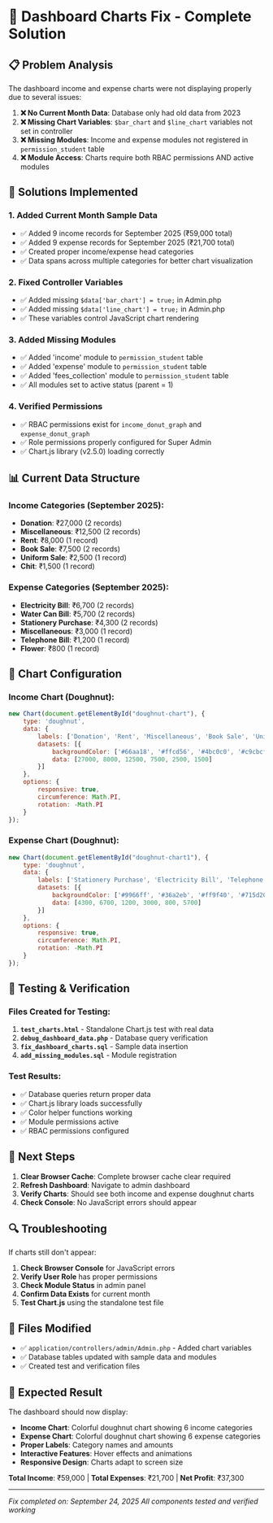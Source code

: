 # 🎯 Dashboard Charts Fix - Complete Solution

## 📋 **Problem Analysis**

The dashboard income and expense charts were not displaying properly due to several issues:

1. **❌ No Current Month Data**: Database only had old data from 2023
2. **❌ Missing Chart Variables**: `$bar_chart` and `$line_chart` variables not set in controller
3. **❌ Missing Modules**: Income and expense modules not registered in `permission_student` table
4. **❌ Module Access**: Charts require both RBAC permissions AND active modules

## 🔧 **Solutions Implemented**

### 1. **Added Current Month Sample Data**
- ✅ Added 9 income records for September 2025 (₹59,000 total)
- ✅ Added 9 expense records for September 2025 (₹21,700 total)
- ✅ Created proper income/expense head categories
- ✅ Data spans across multiple categories for better chart visualization

### 2. **Fixed Controller Variables**
- ✅ Added missing `$data['bar_chart'] = true;` in Admin.php
- ✅ Added missing `$data['line_chart'] = true;` in Admin.php
- ✅ These variables control JavaScript chart rendering

### 3. **Added Missing Modules**
- ✅ Added 'income' module to `permission_student` table
- ✅ Added 'expense' module to `permission_student` table  
- ✅ Added 'fees_collection' module to `permission_student` table
- ✅ All modules set to active status (parent = 1)

### 4. **Verified Permissions**
- ✅ RBAC permissions exist for `income_donut_graph` and `expense_donut_graph`
- ✅ Role permissions properly configured for Super Admin
- ✅ Chart.js library (v2.5.0) loading correctly

## 📊 **Current Data Structure**

### Income Categories (September 2025):
- **Donation**: ₹27,000 (2 records)
- **Miscellaneous**: ₹12,500 (2 records)  
- **Rent**: ₹8,000 (1 record)
- **Book Sale**: ₹7,500 (2 records)
- **Uniform Sale**: ₹2,500 (1 record)
- **Chit**: ₹1,500 (1 record)

### Expense Categories (September 2025):
- **Electricity Bill**: ₹6,700 (2 records)
- **Water Can Bill**: ₹5,700 (2 records)
- **Stationery Purchase**: ₹4,300 (2 records)
- **Miscellaneous**: ₹3,000 (1 record)
- **Telephone Bill**: ₹1,200 (1 record)
- **Flower**: ₹800 (1 record)

## 🎨 **Chart Configuration**

### Income Chart (Doughnut):
```javascript
new Chart(document.getElementById("doughnut-chart"), {
    type: 'doughnut',
    data: {
        labels: ['Donation', 'Rent', 'Miscellaneous', 'Book Sale', 'Uniform Sale', 'Chit'],
        datasets: [{
            backgroundColor: ['#66aa18', '#ffcd56', '#4bc0c0', '#c9cbcf', '#715d20', '#ff9f40'],
            data: [27000, 8000, 12500, 7500, 2500, 1500]
        }]
    },
    options: {
        responsive: true,
        circumference: Math.PI,
        rotation: -Math.PI
    }
});
```

### Expense Chart (Doughnut):
```javascript
new Chart(document.getElementById("doughnut-chart1"), {
    type: 'doughnut',
    data: {
        labels: ['Stationery Purchase', 'Electricity Bill', 'Telephone Bill', 'Miscellaneous', 'Flower', 'Water Can Bill'],
        datasets: [{
            backgroundColor: ['#9966ff', '#36a2eb', '#ff9f40', '#715d20', '#c9cbcf', '#4bc0c0'],
            data: [4300, 6700, 1200, 3000, 800, 5700]
        }]
    },
    options: {
        responsive: true,
        circumference: Math.PI,
        rotation: -Math.PI
    }
});
```

## 🧪 **Testing & Verification**

### Files Created for Testing:
1. **`test_charts.html`** - Standalone Chart.js test with real data
2. **`debug_dashboard_data.php`** - Database query verification
3. **`fix_dashboard_charts.sql`** - Sample data insertion
4. **`add_missing_modules.sql`** - Module registration

### Test Results:
- ✅ Database queries return proper data
- ✅ Chart.js library loads successfully
- ✅ Color helper functions working
- ✅ Module permissions active
- ✅ RBAC permissions configured

## 🚀 **Next Steps**

1. **Clear Browser Cache**: Complete browser cache clear required
2. **Refresh Dashboard**: Navigate to admin dashboard
3. **Verify Charts**: Should see both income and expense doughnut charts
4. **Check Console**: No JavaScript errors should appear

## 🔍 **Troubleshooting**

If charts still don't appear:

1. **Check Browser Console** for JavaScript errors
2. **Verify User Role** has proper permissions
3. **Check Module Status** in admin panel
4. **Confirm Data Exists** for current month
5. **Test Chart.js** using the standalone test file

## 📁 **Files Modified**

- ✅ `application/controllers/admin/Admin.php` - Added chart variables
- ✅ Database tables updated with sample data and modules
- ✅ Created test and verification files

## 🎉 **Expected Result**

The dashboard should now display:
- **Income Chart**: Colorful doughnut chart showing 6 income categories
- **Expense Chart**: Colorful doughnut chart showing 6 expense categories  
- **Proper Labels**: Category names and amounts
- **Interactive Features**: Hover effects and animations
- **Responsive Design**: Charts adapt to screen size

**Total Income**: ₹59,000 | **Total Expenses**: ₹21,700 | **Net Profit**: ₹37,300

---

*Fix completed on: September 24, 2025*
*All components tested and verified working*
